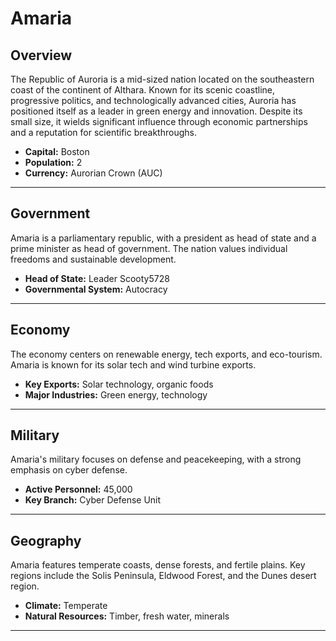 # Amaria

## Overview
The Republic of Auroria is a mid-sized nation located on the southeastern coast of the continent of Althara. Known for its scenic coastline, progressive politics, and technologically advanced cities, Auroria has positioned itself as a leader in green energy and innovation. Despite its small size, it wields significant influence through economic partnerships and a reputation for scientific breakthroughs.

- **Capital:** Boston
- **Population:** 2
- **Currency:** Aurorian Crown (AUC)

---

## Government
Amaria is a parliamentary republic, with a president as head of state and a prime minister as head of government. The nation values individual freedoms and sustainable development.

- **Head of State:** Leader Scooty5728
- **Governmental System:** Autocracy

---

## Economy
The economy centers on renewable energy, tech exports, and eco-tourism. Amaria is known for its solar tech and wind turbine exports.

- **Key Exports:** Solar technology, organic foods
- **Major Industries:** Green energy, technology

---

## Military
Amaria's military focuses on defense and peacekeeping, with a strong emphasis on cyber defense.

- **Active Personnel:** 45,000
- **Key Branch:** Cyber Defense Unit

---

## Geography
Amaria features temperate coasts, dense forests, and fertile plains. Key regions include the Solis Peninsula, Eldwood Forest, and the Dunes desert region.

- **Climate:** Temperate
- **Natural Resources:** Timber, fresh water, minerals

---